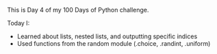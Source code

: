 This is Day 4 of my 100 Days of Python challenge.



Today I:



* Learned about lists, nested lists, and outputting specific indices
* Used functions from the random module (.choice, .randint, .uniform)
